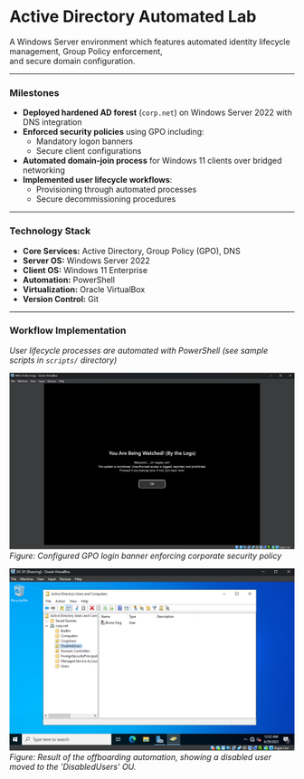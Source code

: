 # Active Directory Automated Lab

A Windows Server environment which features automated identity lifecycle management, Group Policy enforcement,         
and secure domain configuration.

---

### Milestones

* **Deployed hardened AD forest** (`corp.net`) on Windows Server 2022 with DNS integration
* **Enforced security policies** using GPO including:
  - Mandatory logon banners
  - Secure client configurations
* **Automated domain-join process** for Windows 11 clients over bridged networking
* **Implemented user lifecycle workflows**:
  - Provisioning through automated processes
  - Secure decommissioning procedures

---

### Technology Stack

* **Core Services:** Active Directory, Group Policy (GPO), DNS
* **Server OS:** Windows Server 2022
* **Client OS:** Windows 11 Enterprise
* **Automation:** PowerShell
* **Virtualization:** Oracle VirtualBox
* **Version Control:** Git

---

### Workflow Implementation
*User lifecycle processes are automated with PowerShell (see sample scripts in `scripts/` directory)*

![GPO Login Banner Enforcement](screenshots/05-gpo-login-banner.png)
*Figure: Configured GPO login banner enforcing corporate security policy*

![Active Directory Management Console](screenshots/07-user-disabled-and-moved.png)
*Figure: Result of the offboarding automation, showing a disabled user moved to the 'DisabledUsers' OU.*
